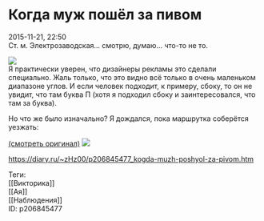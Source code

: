 Когда муж пошёл за пивом
=========================

   
 2015-11-21, 22:50   
  Ст. м. Электрозаводская... смотрю, думаю... что-то не то.   
   
   [![](https://i.imgur.com/gZWHHEgl.jpg)](https://i.imgur.com/gZWHHEg.jpg)     
 Я практически уверен, что дизайнеры рекламы это сделали специально. Жаль только, что это видно всё только в очень маленьком диапазоне углов. И если человек подходит, к примеру, сбоку, то он не увидит, что там буква П (хотя я подходил сбоку и заинтересовался, что там за буква).   
   
 Но что же было изначально? Я дождался, пока маршрутка соберётся уезжать:   
   
  [(смотреть оригинал)](https://zHz00.diary.ru/p206845477.htm?index=1#linkmore206845477m1)      [![](https://i.imgur.com/VFA2QD5l.jpg)](https://i.imgur.com/VFA2QD5.jpg)       
    
 <https://diary.ru/~zHz00/p206845477_kogda-muzh-poshyol-za-pivom.htm>   
   
 Теги:   
 [[Викторика]]   
 [[Ая]]   
 [[Наблюдения]]   
 ID: p206845477